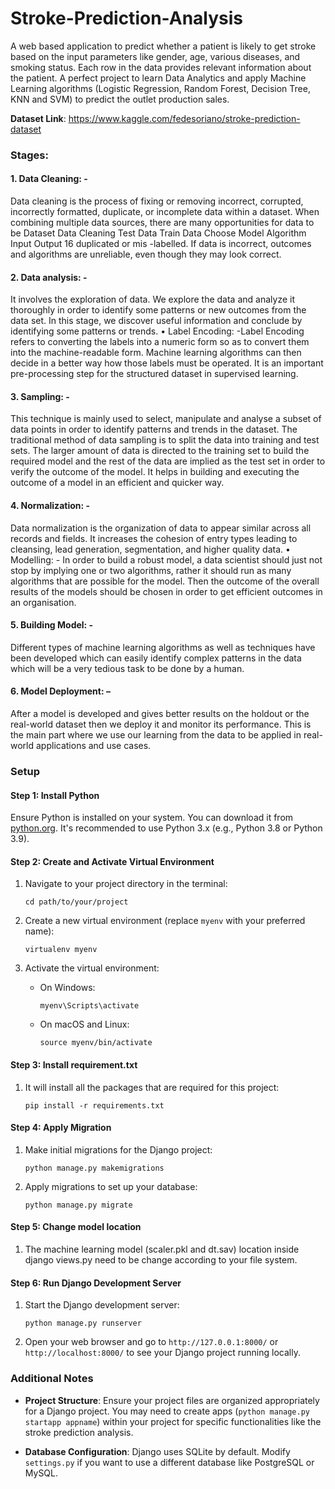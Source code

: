 # Stroke-Prediction-Analysis
A web based application to predict whether a patient is likely to get stroke based on the input parameters like gender, age, various diseases, and smoking status. Each row in the data provides relevant information about the patient.
A perfect project to learn Data Analytics and apply Machine Learning algorithms (Logistic Regression, Random Forest, Decision Tree, KNN and SVM) to predict the outlet production sales.

**Dataset Link**: https://www.kaggle.com/fedesoriano/stroke-prediction-dataset

### Stages:
#### 1. Data Cleaning: - 
Data cleaning is the process of fixing or removing incorrect, corrupted, incorrectly formatted, duplicate, or incomplete data within a dataset. When combining multiple data sources, there are many opportunities for data to be
Dataset
Data Cleaning
Test Data
Train Data
Choose Model
Algorithm
Input
Output
16
duplicated or mis
-labelled. If data is incorrect, outcomes and algorithms are unreliable, even though they may look correct.
#### 2. Data analysis: - 
It involves the exploration of data. We explore the data and analyze it thoroughly in order to identify some patterns or new outcomes from the data set. In this stage, we discover useful information and conclude by identifying some patterns or trends. • Label Encoding: -Label Encoding refers to converting the labels into a numeric form so as to convert them into the machine-readable form. Machine learning algorithms can then decide in a better way how those labels must be operated. It is an important pre-processing step for the structured dataset in supervised learning.
#### 3. Sampling: -
This technique is mainly used to select, manipulate and analyse a subset of data points in order to identify patterns and trends in the dataset. The traditional method of data sampling is to split the data into training and test sets. The larger amount of data is directed to the training set to build the required model and the rest of the data are implied as the test set in order to verify the outcome of the model. It helps in building and executing the outcome of a model in an efficient and quicker way.
#### 4. Normalization: -
Data normalization is the organization of data to appear similar across all records and fields. It increases the cohesion of entry types leading to cleansing, lead generation, segmentation, and higher quality data. • Modelling: - In order to build a robust model, a data scientist should just not stop by implying one or two algorithms, rather it should run as many algorithms that are possible for the model. Then the outcome of the overall results of the models should be chosen in order to get efficient outcomes in an organisation.
#### 5. Building Model: - 
Different types of machine learning algorithms as well as techniques have been developed which can easily identify complex patterns in the data which will be a very tedious task to be done by a human.
#### 6. Model Deployment: – 
After a model is developed and gives better results on the holdout or the real-world dataset then we deploy it and monitor its performance. This is the main part where we use our learning from the data to be applied in real-world applications and use cases.

### Setup

#### Step 1: Install Python

Ensure Python is installed on your system. You can download it from [python.org](https://www.python.org/downloads/). It's recommended to use Python 3.x (e.g., Python 3.8 or Python 3.9).


#### Step 2: Create and Activate Virtual Environment

1. Navigate to your project directory in the terminal:
   ```
   cd path/to/your/project
   ```

2. Create a new virtual environment (replace `myenv` with your preferred name):
   ```
   virtualenv myenv
   ```

3. Activate the virtual environment:
   - On Windows:
     ```
     myenv\Scripts\activate
     ```
   - On macOS and Linux:
     ```
     source myenv/bin/activate
     ```

#### Step 3: Install requirement.txt

1. It will install all the packages that are required for this project:
   ```
   pip install -r requirements.txt
   ```

#### Step 4: Apply Migration 
1. Make initial migrations for the Django project:
   ```
   python manage.py makemigrations
   ```

2. Apply migrations to set up your database:
   ```
   python manage.py migrate
   ```

#### Step 5: Change model location 
1. The machine learning model (scaler.pkl and dt.sav) location inside django views.py need to be change according to your file system.
   
#### Step 6: Run Django Development Server

1. Start the Django development server:
   ```
   python manage.py runserver
   ```

2. Open your web browser and go to `http://127.0.0.1:8000/` or `http://localhost:8000/` to see your Django project running locally.

### Additional Notes

- **Project Structure**: Ensure your project files are organized appropriately for a Django project. You may need to create apps (`python manage.py startapp appname`) within your project for specific functionalities like the stroke prediction analysis.
  
- **Database Configuration**: Django uses SQLite by default. Modify `settings.py` if you want to use a different database like PostgreSQL or MySQL.

